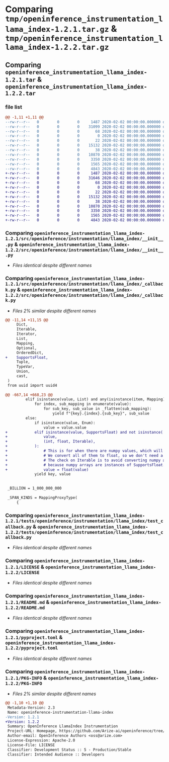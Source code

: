# Comparing `tmp/openinference_instrumentation_llama_index-1.2.1.tar.gz` & `tmp/openinference_instrumentation_llama_index-1.2.2.tar.gz`

## Comparing `openinference_instrumentation_llama_index-1.2.1.tar` & `openinference_instrumentation_llama_index-1.2.2.tar`

### file list

```diff
@@ -1,11 +1,11 @@
--rw-r--r--   0        0        0     1487 2020-02-02 00:00:00.000000 openinference_instrumentation_llama_index-1.2.1/src/openinference/instrumentation/llama_index/__init__.py
--rw-r--r--   0        0        0    31099 2020-02-02 00:00:00.000000 openinference_instrumentation_llama_index-1.2.1/src/openinference/instrumentation/llama_index/_callback.py
--rw-r--r--   0        0        0       68 2020-02-02 00:00:00.000000 openinference_instrumentation_llama_index-1.2.1/src/openinference/instrumentation/llama_index/package.py
--rw-r--r--   0        0        0        0 2020-02-02 00:00:00.000000 openinference_instrumentation_llama_index-1.2.1/src/openinference/instrumentation/llama_index/py.typed
--rw-r--r--   0        0        0       22 2020-02-02 00:00:00.000000 openinference_instrumentation_llama_index-1.2.1/src/openinference/instrumentation/llama_index/version.py
--rw-r--r--   0        0        0    15132 2020-02-02 00:00:00.000000 openinference_instrumentation_llama_index-1.2.1/tests/openinference/instrumentation/llama_index/test_callback.py
--rw-r--r--   0        0        0       38 2020-02-02 00:00:00.000000 openinference_instrumentation_llama_index-1.2.1/.gitignore
--rw-r--r--   0        0        0    10870 2020-02-02 00:00:00.000000 openinference_instrumentation_llama_index-1.2.1/LICENSE
--rw-r--r--   0        0        0     3350 2020-02-02 00:00:00.000000 openinference_instrumentation_llama_index-1.2.1/README.md
--rw-r--r--   0        0        0     1565 2020-02-02 00:00:00.000000 openinference_instrumentation_llama_index-1.2.1/pyproject.toml
--rw-r--r--   0        0        0     4843 2020-02-02 00:00:00.000000 openinference_instrumentation_llama_index-1.2.1/PKG-INFO
+-rw-r--r--   0        0        0     1487 2020-02-02 00:00:00.000000 openinference_instrumentation_llama_index-1.2.2/src/openinference/instrumentation/llama_index/__init__.py
+-rw-r--r--   0        0        0    31646 2020-02-02 00:00:00.000000 openinference_instrumentation_llama_index-1.2.2/src/openinference/instrumentation/llama_index/_callback.py
+-rw-r--r--   0        0        0       68 2020-02-02 00:00:00.000000 openinference_instrumentation_llama_index-1.2.2/src/openinference/instrumentation/llama_index/package.py
+-rw-r--r--   0        0        0        0 2020-02-02 00:00:00.000000 openinference_instrumentation_llama_index-1.2.2/src/openinference/instrumentation/llama_index/py.typed
+-rw-r--r--   0        0        0       22 2020-02-02 00:00:00.000000 openinference_instrumentation_llama_index-1.2.2/src/openinference/instrumentation/llama_index/version.py
+-rw-r--r--   0        0        0    15132 2020-02-02 00:00:00.000000 openinference_instrumentation_llama_index-1.2.2/tests/openinference/instrumentation/llama_index/test_callback.py
+-rw-r--r--   0        0        0       38 2020-02-02 00:00:00.000000 openinference_instrumentation_llama_index-1.2.2/.gitignore
+-rw-r--r--   0        0        0    10870 2020-02-02 00:00:00.000000 openinference_instrumentation_llama_index-1.2.2/LICENSE
+-rw-r--r--   0        0        0     3350 2020-02-02 00:00:00.000000 openinference_instrumentation_llama_index-1.2.2/README.md
+-rw-r--r--   0        0        0     1565 2020-02-02 00:00:00.000000 openinference_instrumentation_llama_index-1.2.2/pyproject.toml
+-rw-r--r--   0        0        0     4843 2020-02-02 00:00:00.000000 openinference_instrumentation_llama_index-1.2.2/PKG-INFO
```

### Comparing `openinference_instrumentation_llama_index-1.2.1/src/openinference/instrumentation/llama_index/__init__.py` & `openinference_instrumentation_llama_index-1.2.2/src/openinference/instrumentation/llama_index/__init__.py`

 * *Files identical despite different names*

### Comparing `openinference_instrumentation_llama_index-1.2.1/src/openinference/instrumentation/llama_index/_callback.py` & `openinference_instrumentation_llama_index-1.2.2/src/openinference/instrumentation/llama_index/_callback.py`

 * *Files 2% similar despite different names*

```diff
@@ -11,14 +11,15 @@
     Dict,
     Iterable,
     Iterator,
     List,
     Mapping,
     Optional,
     OrderedDict,
+    SupportsFloat,
     Tuple,
     TypeVar,
     Union,
     cast,
 )
 from uuid import uuid4
 
@@ -667,14 +668,23 @@
         elif isinstance(value, List) and any(isinstance(item, Mapping) for item in value):
             for index, sub_mapping in enumerate(value):
                 for sub_key, sub_value in _flatten(sub_mapping):
                     yield f"{key}.{index}.{sub_key}", sub_value
         else:
             if isinstance(value, Enum):
                 value = value.value
+            elif isinstance(value, SupportsFloat) and not isinstance(
+                value,
+                (int, float, Iterable),
+            ):
+                # This is for when there are numpy values, which will be rejected by protobuf.
+                # We convert all of them to float, so we don't need a dependency on numpy.
+                # The check on Iterable is to avoid converting numpy arrays to float,
+                # because numpy arrays are instances of SupportsFloat.
+                value = float(value)
             yield key, value
 
 
 _BILLION = 1_000_000_000
 
 _SPAN_KINDS = MappingProxyType(
     {
```

### Comparing `openinference_instrumentation_llama_index-1.2.1/tests/openinference/instrumentation/llama_index/test_callback.py` & `openinference_instrumentation_llama_index-1.2.2/tests/openinference/instrumentation/llama_index/test_callback.py`

 * *Files identical despite different names*

### Comparing `openinference_instrumentation_llama_index-1.2.1/LICENSE` & `openinference_instrumentation_llama_index-1.2.2/LICENSE`

 * *Files identical despite different names*

### Comparing `openinference_instrumentation_llama_index-1.2.1/README.md` & `openinference_instrumentation_llama_index-1.2.2/README.md`

 * *Files identical despite different names*

### Comparing `openinference_instrumentation_llama_index-1.2.1/pyproject.toml` & `openinference_instrumentation_llama_index-1.2.2/pyproject.toml`

 * *Files identical despite different names*

### Comparing `openinference_instrumentation_llama_index-1.2.1/PKG-INFO` & `openinference_instrumentation_llama_index-1.2.2/PKG-INFO`

 * *Files 2% similar despite different names*

```diff
@@ -1,10 +1,10 @@
 Metadata-Version: 2.3
 Name: openinference-instrumentation-llama-index
-Version: 1.2.1
+Version: 1.2.2
 Summary: OpenInference LlamaIndex Instrumentation
 Project-URL: Homepage, https://github.com/Arize-ai/openinference/tree/main/python/instrumentation/openinference-instrumentation-llama-index
 Author-email: OpenInference Authors <oss@arize.com>
 License-Expression: Apache-2.0
 License-File: LICENSE
 Classifier: Development Status :: 5 - Production/Stable
 Classifier: Intended Audience :: Developers
```

